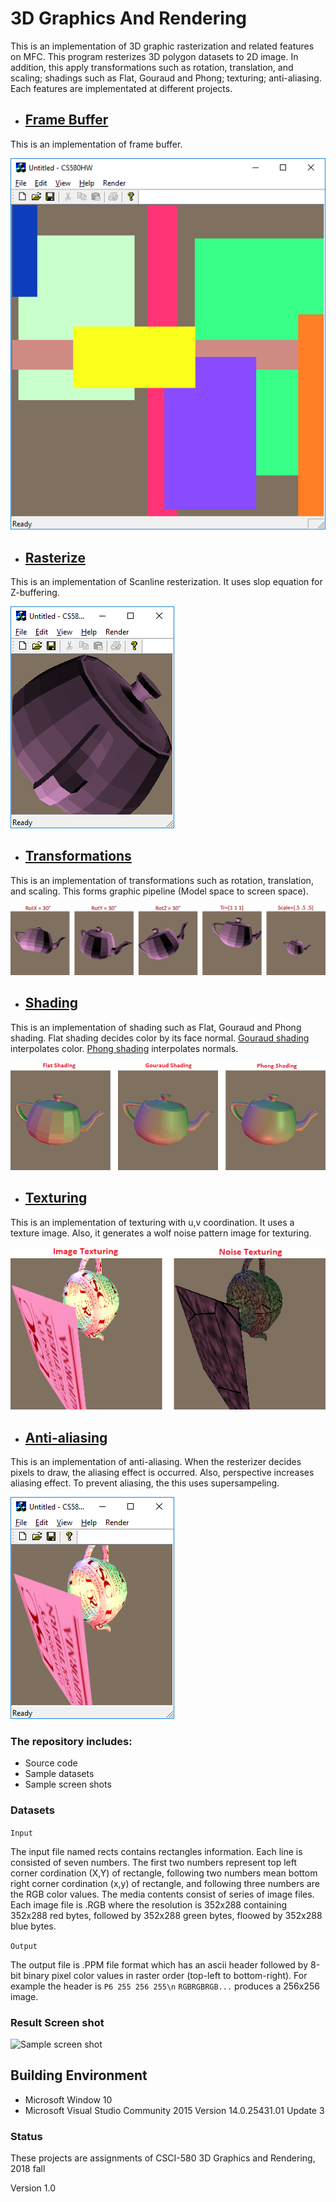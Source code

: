 # 3D Graphics And Rendering

This is an implementation of 3D graphic rasterization and related features on MFC. This program resterizes 3D polygon datasets to 2D image. In addition, this apply transformations such as rotation, translation, and scaling; shadings such as Flat, Gouraud and Phong; texturing; anti-aliasing. Each features are implementated at different projects. 

* ## [Frame Buffer](https://github.com/jungbomp/3D_GraphicsAndRendering/tree/master/01_FrameBuffer)

This is an implementation of frame buffer.

![sampleImage](01_FrameBuffer/screenshot.png)

* ## [Rasterize](https://github.com/jungbomp/3D_GraphicsAndRendering/tree/master/02_Rasterization)

This is an implementation of Scanline resterization. It uses slop equation for Z-buffering.

![sampleImage](02_Rasterization/screenshot.png)

* ## [Transformations](https://github.com/jungbomp/3D_GraphicsAndRendering/tree/master/03_Transformations)

This is an implementation of transformations such as rotation, translation, and scaling. This forms graphic pipeline (Model space to screen space).

![sampleImage](03_Transformations/demo.png)

* ## [Shading](https://github.com/jungbomp/3D_GraphicsAndRendering/tree/master/04_Shading)

This is an implementation of shading such as Flat, Gouraud and Phong shading. Flat shading decides color by its face normal. [Gouraud shading](https://en.wikipedia.org/wiki/Gouraud_shading) interpolates color. [Phong shading](https://en.wikipedia.org/wiki/Phong_shading) interpolates normals.

![sampleImage](04_Shading/demo.png)

* ## [Texturing](https://github.com/jungbomp/3D_GraphicsAndRendering/tree/master/05_Texturing)

This is an implementation of texturing with u,v coordination. It uses a texture image. Also, it generates a wolf noise pattern image for texturing.

![sampleImage](05_Texturing/demo.png)

* ## [Anti-aliasing](https://github.com/jungbomp/3D_GraphicsAndRendering/tree/master/06_Antialiasing)

This is an implementation of anti-aliasing. When the resterizer decides pixels to draw, the aliasing effect is occurred. Also, perspective increases aliasing effect. To prevent aliasing, the this uses supersampeling.

![sampleImage](06_Antialiasing/screenshot.png)


### The repository includes:
* Source code
* Sample datasets
* Sample screen shots

### Datasets

```Input```

The input file named rects contains rectangles information. Each line is consisted of seven numbers. The first two numbers represent top left corner cordination (X,Y) of rectangle, following two numbers mean bottom right corner cordination (x,y) of rectangle, and following three numbers are the RGB color values. The media contents consist of series of image files. Each image file is .RGB where the resolution is 352x288 containing 352x288 red bytes, followed by 352x288 green bytes, floowed by 352x288 blue bytes.

```Output```

The output file is .PPM file format which has an ascii header followed by 8-bit binary pixel color values in raster order (top-left to bottom-right). For example the header is `P6 255 256 255\n` `RGBRGBRGB...` produces a 256x256 image.


### Result Screen shot
![Sample screen shot](screenshot.png)


## Building Environment
* Microsoft Window 10
* Microsoft Visual Studio Community 2015 Version 14.0.25431.01 Update 3


### Status

These projects are assignments of CSCI-580 3D Graphics and Rendering, 2018 fall

Version 1.0

